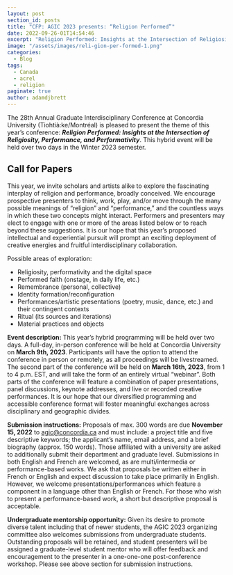 ```yaml
---
layout: post
section_id: posts
title: "CFP: AGIC 2023 presents: “Religion Performed”"
date: 2022-09-26-01T14:54:46
excerpt: "Religion Performed: Insights at the Intersection of Religiosity, Performance, and Performativity."
image: "/assets/images/reli-gion-per-formed-1.png"
categories:
  - Blog
tags:
  - Canada
  - acrel
  - religion
paginate: true
author: adamdjbrett
---
```

The 28th Annual Graduate Interdisciplinary Conference at Concordia University (Tiohtià:ke/Montréal) is pleased to present the theme of this year’s conference: _**Religion Performed: Insights at the Intersection of Religiosity, Performance, and Performativity**_. This hybrid event will be held over two days in the Winter 2023 semester.

Call for Papers
---------------

This year, we invite scholars and artists alike to explore the fascinating interplay of religion and performance, broadly conceived. We encourage prospective presenters to think, work, play, and/or move through the many possible meanings of “religion” and “performance,” and the countless ways in which these two concepts might interact. Performers and presenters may elect to engage with one or more of the areas listed below or to reach beyond these suggestions. It is our hope that this year’s proposed intellectual and experiential pursuit will prompt an exciting deployment of creative energies and fruitful interdisciplinary collaboration.

Possible areas of exploration:

*   Religiosity, performativity and the digital space
*   Performed faith (onstage, in daily life, etc.)
*   Remembrance (personal, collective)
*   Identity formation/reconfiguration
*   Performances/artistic presentations (poetry, music, dance, etc.) and their contingent contexts
*   Ritual (its sources and iterations)
*   Material practices and objects

**Event description:** This year’s hybrid programming will be held over two days. A full-day, in-person conference will be held at Concordia University on **March 9th, 2023**. Participants will have the option to attend the conference in person or remotely, as all proceedings will be livestreamed. The second part of the conference will be held on **March 16th, 2023**, from 1 to 4 p.m. EST, and will take the form of an entirely virtual “webinar”. Both parts of the conference will feature a combination of paper presentations, panel discussions, keynote addresses, and live or recorded creative performances. It is our hope that our diversified programming and accessible conference format will foster meaningful exchanges across disciplinary and geographic divides.

  
**Submission instructions:** Proposals of max. 300 words are due **November 15, 2022** to [agic@concordia.ca](mailto:agic@concordia.ca) and must include: a project title and five descriptive keywords; the applicant’s name, email address, and a brief biography (approx. 150 words). Those affiliated with a university are asked to additionally submit their department and graduate level. Submissions in both English and French are welcomed, as are multi/intermedia or performance-based works. We ask that proposals be written either in French or English and expect discussion to take place primarily in English. However, we welcome presentations/performances which feature a component in a language other than English or French. For those who wish to present a performance-based work, a short but descriptive proposal is acceptable.

**Undergraduate mentorship opportunity:** Given its desire to promote diverse talent including that of newer students, the AGIC 2023 organizing committee also welcomes submissions from undergraduate students. Outstanding proposals will be retained, and student presenters will be assigned a graduate-level student mentor who will offer feedback and encouragement to the presenter in a one-one-one post-conference workshop. Please see above section for submission instructions.